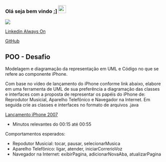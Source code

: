 ### Olá seja bem vindo ;]  <img src="https://media.giphy.com/media/hvRJCLFzcasrR4ia7z/giphy.gif" width="25px">
![](https://visitor-badge.glitch.me/badge?page_id=correiarangel)

[Linkedin Always On](https://www.linkedin.com/in/marcos-fabiano-correia-rangel/)

[GitHub](https://github.com/correiarangel) 

## POO - Desafio
   Modelagem e diagramação da representação em UML e Código no que se refere ao componente iPhone.

   Com base no vídeo de lançamento do iPhone conforme link abaixo, elabore em uma ferramenta de UML de sua preferência a diagramação das classes e interfaces com a proposta de representar os papéis do iPhone de: Reprodutor Musicial, Aparelho Telefônico e Navegador na Internet. Em seguida crie as classes e interfaces no formato de arquivos .java

[Lançamento iPhone 2007](https://www.youtube.com/watch?v=9ou608QQRq8)

 - Minutos relevantes do 00:15 até 00:55
   
 Comportamentos esperados:

 - Repodutor Musicial: tocar, pausar, selecionarMusica
 - Aparelho Telefônico: ligar, atender, iniciarCorrerioVoz
 - Navegador na Internet: exibirPagina, adicionarNovaAba, atualizarPagina
